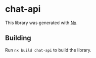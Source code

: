 # chat-api

This library was generated with [Nx](https://nx.dev).

## Building

Run `nx build chat-api` to build the library.
